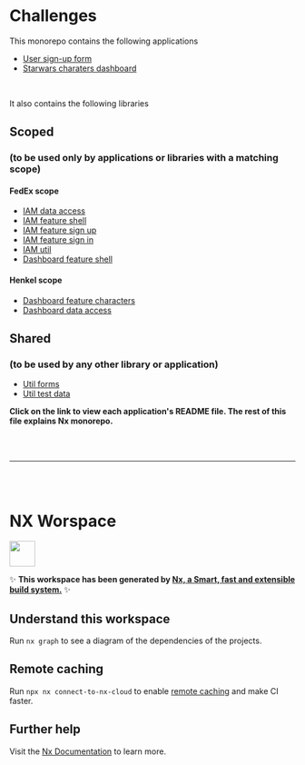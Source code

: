 # Challenges

This monorepo contains the following applications

- [User sign-up form](./apps/sign-up/README.md)
- [Starwars charaters dashboard](./apps/star-wars/README.md)

<br/>

It also contains the following libraries

## Scoped

### (to be used only by applications or libraries with a matching scope)

#### FedEx scope

- [IAM data access](./packages/fedex/iam/data-access/README.md)
- [IAM feature shell](./packages/fedex/iam/feature-shell/README.md)
- [IAM feature sign up](./packages/fedex/iam/feature-sign-up/README.md)
- [IAM feature sign in](./packages/fedex/iam/feature-sign-in/README.md)
- [IAM util](./packages/fedex/iam/util/README.md)
- [Dashboard feature shell](./packages/fedex/dashboard/feature-shell/README.md)

#### Henkel scope

- [Dashboard feature characters](./packages/henkel/dashboard/feature-characters/README.md)
- [Dashboard data access](./packages/henkel/dashboard/data-access/README.md)

## Shared

### (to be used by any other library or application)

- [Util forms](./packages/shared/util-forms/README.md)
- [Util test data](./packages/shared/util-test-data/README.md)

**Click on the link to view each application's README file. The rest of this file explains Nx monorepo.**

<br/>
<br/>

---

<br/>
<br/>

# NX Worspace

<a href="https://nx.dev" target="_blank" rel="noreferrer"><img src="https://raw.githubusercontent.com/nrwl/nx/master/images/nx-logo.png" width="45"></a>

✨ **This workspace has been generated by [Nx, a Smart, fast and extensible build system.](https://nx.dev)** ✨

## Understand this workspace

Run `nx graph` to see a diagram of the dependencies of the projects.

## Remote caching

Run `npx nx connect-to-nx-cloud` to enable [remote caching](https://nx.app) and make CI faster.

## Further help

Visit the [Nx Documentation](https://nx.dev) to learn more.
